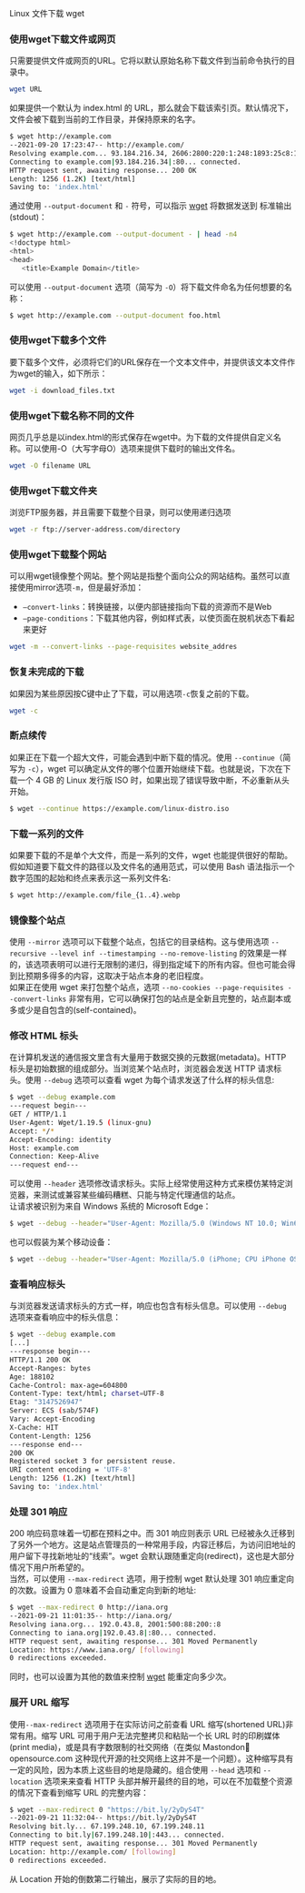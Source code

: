 Linux 文件下载 wget
<a name="YRxtT"></a>
### 使用wget下载文件或网页
只需要提供文件或网页的URL。它将以默认原始名称下载文件到当前命令执行的目录中。
```bash
wget URL
```
如果提供一个默认为 index.html 的 URL，那么就会下载该索引页。默认情况下，文件会被下载到当前的工作目录，并保持原来的名字。
```bash
$ wget http://example.com
--2021-09-20 17:23:47-- http://example.com/
Resolving example.com... 93.184.216.34, 2606:2800:220:1:248:1893:25c8:1946
Connecting to example.com|93.184.216.34|:80... connected.
HTTP request sent, awaiting response... 200 OK
Length: 1256 (1.2K) [text/html]
Saving to: 'index.html'
```
通过使用 `--output-document` 和 `-` 符号，可以指示 [wget](https://mp.weixin.qq.com/s?__biz=MjM5NjQ4MjYwMQ==&mid=2664644297&idx=3&sn=1312548adf5ce1b85090170542071e9a&chksm=bdcf058f8ab88c99b848c7ff93d4405bc8683c3dff7a65b9d96c830f3222d321f9bfc9bcadf5&mpshare=1&scene=23&srcid=1122ReyKZT1VBB21O5B9dBwH&sharer_sharetime=1637579881789&sharer_shareid=8ed0e7a09ec3771f5e5e6747e35e611c) 将数据发送到 标准输出(stdout)：
```bash
$ wget http://example.com --output-document - | head -n4
<!doctype html>
<html>
<head>
   <title>Example Domain</title>
```
可以使用 `--output-document` 选项（简写为 `-O`）将下载文件命名为任何想要的名称：
```bash
$ wget http://example.com --output-document foo.html
```
<a name="lTOU6"></a>
### 使用wget下载多个文件
要下载多个文件，必须将它们的URL保存在一个文本文件中，并提供该文本文件作为wget的输入，如下所示：
```bash
wget -i download_files.txt
```
<a name="EKGWg"></a>
### 使用wget下载名称不同的文件
网页几乎总是以index.html的形式保存在wget中。为下载的文件提供自定义名称。可以使用-O（大写字母O）选项来提供下载时的输出文件名。
```bash
wget -O filename URL
```
<a name="SWgHI"></a>
### 使用wget下载文件夹
浏览FTP服务器，并且需要下载整个目录，则可以使用递归选项
```bash
wget -r ftp://server-address.com/directory
```
<a name="XkUZL"></a>
### 使用wget下载整个网站
可以用wget镜像整个网站。整个网站是指整个面向公众的网站结构。虽然可以直接使用mirror选项`-m`，但是最好添加：

- `–convert-links`：转换链接，以便内部链接指向下载的资源而不是Web
- `–page-conditions`：下载其他内容，例如样式表，以使页面在脱机状态下看起来更好
```bash
wget -m --convert-links --page-requisites website_addres
```
<a name="tGauB"></a>
### 恢复未完成的下载
如果因为某些原因按C键中止了下载，可以用选项`-c`恢复之前的下载。
```bash
wget -c
```
<a name="eQ4R3"></a>
### 断点续传
如果正在下载一个超大文件，可能会遇到中断下载的情况。使用 `--continue`（简写为 `-c`），wget 可以确定从文件的哪个位置开始继续下载。也就是说，下次在下载一个 4 GB 的 Linux 发行版 ISO 时，如果出现了错误导致中断，不必重新从头开始。
```bash
$ wget --continue https://example.com/linux-distro.iso
```
<a name="fppRA"></a>
### 下载一系列的文件
如果要下载的不是单个大文件，而是一系列的文件，wget 也能提供很好的帮助。假如知道要下载文件的路径以及文件名的通用范式，可以使用 Bash 语法指示一个数字范围的起始和终点来表示这一系列文件名:
```bash
$ wget http://example.com/file_{1..4}.webp
```
<a name="ypmbn"></a>
### 镜像整个站点
使用 `--mirror` 选项可以下载整个站点，包括它的目录结构。这与使用选项 `--recursive --level inf --timestamping --no-remove-listing` 的效果是一样的，该选项表明可以进行无限制的递归，得到指定域下的所有内容。但也可能会得到比预期多得多的内容，这取决于站点本身的老旧程度。<br />如果正在使用 wget 来打包整个站点，选项 `--no-cookies --page-requisites --convert-links` 非常有用，它可以确保打包的站点是全新且完整的，站点副本或多或少是自包含的(self-contained)。
<a name="gr1wx"></a>
### 修改 HTML 标头
在计算机发送的通信报文里含有大量用于数据交换的元数据(metadata)。HTTP 标头是初始数据的组成部分。当浏览某个站点时，浏览器会发送 HTTP 请求标头。使用 `--debug` 选项可以查看 wget 为每个请求发送了什么样的标头信息:
```bash
$ wget --debug example.com
---request begin---
GET / HTTP/1.1
User-Agent: Wget/1.19.5 (linux-gnu)
Accept: */*
Accept-Encoding: identity
Host: example.com
Connection: Keep-Alive
---request end---
```
可以使用 `--header` 选项修改请求标头。实际上经常使用这种方式来模仿某特定浏览器，来测试或兼容某些编码糟糕、只能与特定代理通信的站点。<br />让请求被识别为来自 Windows 系统的 Microsoft Edge：
```bash
$ wget --debug --header="User-Agent: Mozilla/5.0 (Windows NT 10.0; Win64; x64) AppleWebKit/537.36 (KHTML, like Gecko) Chrome/91.0.4472.124 Safari/537.36 Edg/91.0.864.59" http://example.com
```
也可以假装为某个移动设备：
```bash
$ wget --debug --header="User-Agent: Mozilla/5.0 (iPhone; CPU iPhone OS 13_5_1 like Mac OS X) AppleWebKit/605.1.15 (KHTML, like Gecko) Version/13.1.1 Mobile/15E148 Safari/604.1" http://example.com
```
<a name="CAHKg"></a>
### 查看响应标头
与浏览器发送请求标头的方式一样，响应也包含有标头信息。可以使用 `--debug` 选项来查看响应中的标头信息：
```bash
$ wget --debug example.com
[...]
---response begin---
HTTP/1.1 200 OK
Accept-Ranges: bytes
Age: 188102
Cache-Control: max-age=604800
Content-Type: text/html; charset=UTF-8
Etag: "3147526947"
Server: ECS (sab/574F)
Vary: Accept-Encoding
X-Cache: HIT
Content-Length: 1256
---response end---
200 OK
Registered socket 3 for persistent reuse.
URI content encoding = 'UTF-8'
Length: 1256 (1.2K) [text/html]
Saving to: 'index.html'
```
<a name="YCHzQ"></a>
### 处理 301 响应
200 响应码意味着一切都在预料之中。而 301 响应则表示 URL 已经被永久迁移到了另外一个地方。这是站点管理员的一种常用手段，内容迁移后，为访问旧地址的用户留下寻找新地址的“线索”。wget 会默认跟随重定向(redirect)，这也是大部分情况下用户所希望的。<br />当然，可以使用 `--max-redirect` 选项，用于控制 wget 默认处理 301 响应重定向的次数。设置为 0 意味着不会自动重定向到新的地址:
```bash
$ wget --max-redirect 0 http://iana.org
--2021-09-21 11:01:35-- http://iana.org/
Resolving iana.org... 192.0.43.8, 2001:500:88:200::8
Connecting to iana.org|192.0.43.8|:80... connected.
HTTP request sent, awaiting response... 301 Moved Permanently
Location: https://www.iana.org/ [following]
0 redirections exceeded.
```
同时，也可以设置为其他的数值来控制 [wget](https://mp.weixin.qq.com/s?__biz=MjM5NjQ4MjYwMQ==&mid=2664644297&idx=3&sn=1312548adf5ce1b85090170542071e9a&chksm=bdcf058f8ab88c99b848c7ff93d4405bc8683c3dff7a65b9d96c830f3222d321f9bfc9bcadf5&mpshare=1&scene=23&srcid=1122ReyKZT1VBB21O5B9dBwH&sharer_sharetime=1637579881789&sharer_shareid=8ed0e7a09ec3771f5e5e6747e35e611c) 能重定向多少次。
<a name="SO1kg"></a>
### 展开 URL 缩写
使用`--max-redirect` 选项用于在实际访问之前查看 URL 缩写(shortened URL)非常有用。缩写 URL 可用于用户无法完整拷贝和粘贴一个长 URL 时的印刷媒体(print media)，或是具有字数限制的社交网络（在类似 Mastondon🔗 opensource.com 这种现代开源的社交网络上这并不是一个问题）。这种缩写具有一定的风险，因为本质上这些目的地是隐藏的。组合使用 `--head` 选项和 `--location` 选项来来查看 HTTP 头部并解开最终的目的地，可以在不加载整个资源的情况下查看到缩写 URL 的完整内容：
```bash
$ wget --max-redirect 0 "https://bit.ly/2yDyS4T"
--2021-09-21 11:32:04-- https://bit.ly/2yDyS4T
Resolving bit.ly... 67.199.248.10, 67.199.248.11
Connecting to bit.ly|67.199.248.10|:443... connected.
HTTP request sent, awaiting response... 301 Moved Permanently
Location: http://example.com/ [following]
0 redirections exceeded.
```
从 Location 开始的倒数第二行输出，展示了实际的目的地。
